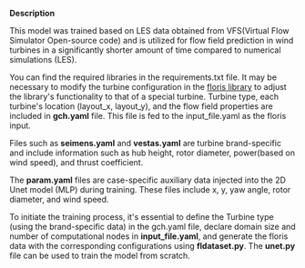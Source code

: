 **Description**


This model was trained based on LES data obtained from VFS(Virtual Flow Simulator Open-source code) and is utilized for flow field prediction in wind turbines in a significantly shorter amount of time compared to numerical simulations (LES).

You can find the required libraries in the requirements.txt file. It may be necessary to modify the turbine configuration in the [floris library](https://nrel.github.io/floris/) to adjust the library's functionality to that of a special turbine.
Turbine type, each turbine's location (layout_x, layout_y), and the flow field properties are included in **gch.yaml** file. This file is fed to the input_file.yaml as the floris input.


Files such as **seimens.yaml** and **vestas.yaml** are turbine brand-specific and include information such as hub height, rotor diameter, power(based on wind speed), and thrust coefficient. 


The **param.yaml** files are case-specific auxiliary data injected into the 2D Unet model (MLP) during training. These files include x, y, yaw angle, rotor diameter, and wind speed.


To initiate the training process, it's essential to define the Turbine type (using the brand-specific data) in the gch.yaml file, declare domain size and number of computational nodes in **input_file.yaml**, and generate the floris data with the corresponding configurations using **fldataset.py**. 
The **unet.py** file can be used to train the model from scratch.
